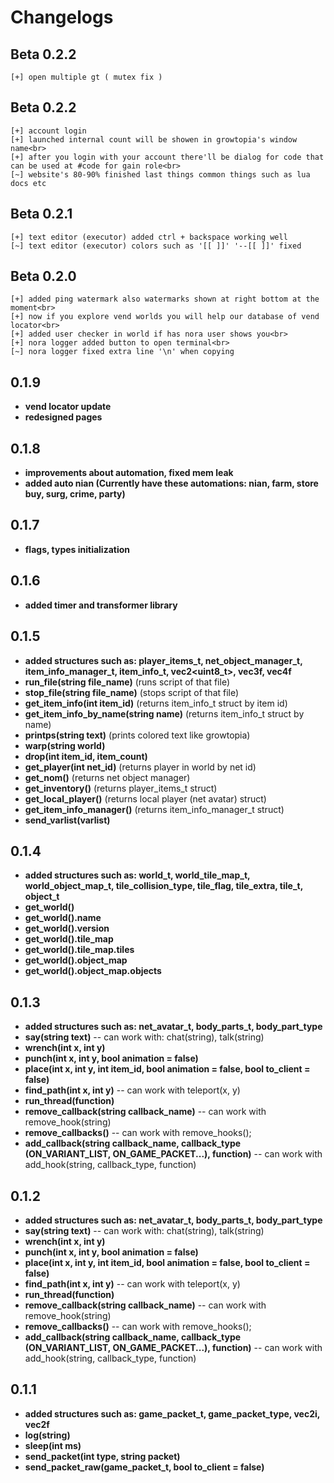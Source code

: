 # Changelogs

## Beta 0.2.2
    [+] open multiple gt ( mutex fix )

## Beta 0.2.2
    [+] account login
    [+] launched internal count will be showen in growtopia's window name<br>
    [+] after you login with your account there'll be dialog for code that can be used at #code for gain role<br>
    [~] website's 80-90% finished last things common things such as lua docs etc
    
## Beta 0.2.1
    [+] text editor (executor) added ctrl + backspace working well
    [~] text editor (executor) colors such as '[[ ]]' '--[[ ]]' fixed

    
## Beta 0.2.0
    [+] added ping watermark also watermarks shown at right bottom at the moment<br>
    [+] now if you explore vend worlds you will help our database of vend locator<br>
    [+] added user checker in world if has nora user shows you<br>
    [+] nora logger added button to open terminal<br>
    [~] nora logger fixed extra line '\n' when copying


## 0.1.9
- **vend locator update**
- **redesigned pages**

## 0.1.8
- **improvements about automation, fixed mem leak**
- **added auto nian (Currently have these automations: nian, farm, store buy, surg, crime, party)**

## 0.1.7
- **flags, types initialization**

## 0.1.6 
- **added timer and transformer library**

## 0.1.5
- **added structures such as: player_items_t, net_object_manager_t, item_info_manager_t, item_info_t, vec2<uint8_t>, vec3f, vec4f**
- **run_file(string file_name)** (runs script of that file)
- **stop_file(string file_name)** (stops script of that file)
- **get_item_info(int item_id)** (returns item_info_t struct by item id)
- **get_item_info_by_name(string name)** (returns item_info_t struct by name)
- **printps(string text)** (prints colored text like growtopia)
- **warp(string world)**
- **drop(int item_id, item_count)**
- **get_player(int net_id)** (returns player in world by net id)
- **get_nom()** (returns net object manager)
- **get_inventory()** (returns player_items_t struct)
- **get_local_player()** (returns local player (net avatar) struct) 
- **get_item_info_manager()** (returns item_info_manager_t struct)
- **send_varlist(varlist)** 

## 0.1.4
- **added structures such as: world_t, world_tile_map_t, world_object_map_t, tile_collision_type, tile_flag, tile_extra, tile_t, object_t**
- **get_world()** 
- **get_world().name** 
- **get_world().version** 
- **get_world().tile_map** 
- **get_world().tile_map.tiles**
- **get_world().object_map** 
- **get_world().object_map.objects** 

## 0.1.3
- **added structures such as: net_avatar_t, body_parts_t, body_part_type**
- **say(string text)** -- can work with: chat(string), talk(string)
- **wrench(int x, int y)**
- **punch(int x, int y, bool animation = false)**
- **place(int x, int y, int item_id, bool animation = false, bool to_client = false)**
- **find_path(int x, int y)** -- can work with teleport(x, y)
- **run_thread(function)**
- **remove_callback(string callback_name)** -- can work with remove_hook(string)
- **remove_callbacks()** -- can work with remove_hooks();
- **add_callback(string callback_name, callback_type (ON_VARIANT_LIST, ON_GAME_PACKET...), function)** -- can work with add_hook(string, callback_type, function)

## 0.1.2
- **added structures such as: net_avatar_t, body_parts_t, body_part_type**
- **say(string text)** -- can work with: chat(string), talk(string)
- **wrench(int x, int y)**
- **punch(int x, int y, bool animation = false)**
- **place(int x, int y, int item_id, bool animation = false, bool to_client = false)**
- **find_path(int x, int y)** -- can work with teleport(x, y)
- **run_thread(function)**
- **remove_callback(string callback_name)** -- can work with remove_hook(string)
- **remove_callbacks()** -- can work with remove_hooks();
- **add_callback(string callback_name, callback_type (ON_VARIANT_LIST, ON_GAME_PACKET...), function)** -- can work with add_hook(string, callback_type, function)

## 0.1.1
- **added structures such as: game_packet_t, game_packet_type, vec2i, vec2f**
- **log(string)**
- **sleep(int ms)**
- **send_packet(int type, string packet)**
- **send_packet_raw(game_packet_t, bool to_client = false)**
